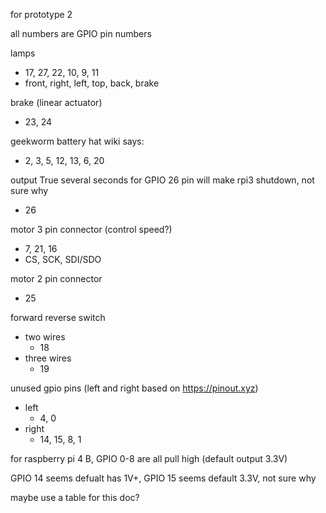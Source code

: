 for prototype 2

all numbers are GPIO pin numbers

lamps
- 17, 27, 22, 10, 9, 11
- front, right, left, top, back, brake

brake (linear actuator)
- 23, 24

geekworm battery hat wiki says:
- 2, 3, 5, 12, 13, 6, 20

output True several seconds for GPIO 26 pin will make rpi3 shutdown, not sure why
- 26

motor 3 pin connector (control speed?)
- 7, 21, 16
- CS, SCK, SDI/SDO

motor 2 pin connector
- 25

forward reverse switch
- two wires
    - 18
- three wires
    - 19

unused gpio pins (left and right based on <https://pinout.xyz>)
- left
    - 4, 0
- right
    - 14, 15, 8, 1

for raspberry pi 4 B, GPIO 0-8 are all pull high (default output 3.3V)

GPIO 14 seems defualt has 1V+, GPIO 15 seems default 3.3V, not sure why

maybe use a table for this doc?

